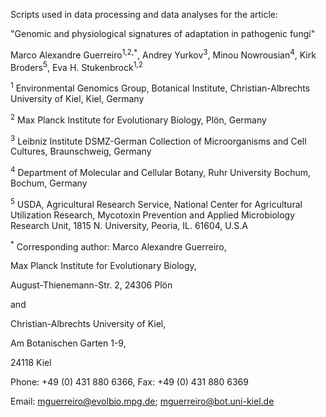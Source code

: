 Scripts used in data processing and data analyses for the article:

"Genomic and physiological signatures of adaptation in pathogenic fungi"

Marco Alexandre Guerreiro<sup>1,2,*</sup>, Andrey Yurkov<sup>3</sup>, Minou Nowrousian<sup>4</sup>, Kirk Broders<sup>5</sup>, Eva H. Stukenbrock<sup>1,2</sup>

<sup>1</sup> Environmental Genomics Group, Botanical Institute, Christian-Albrechts University of Kiel, Kiel, Germany

<sup>2</sup> Max Planck Institute for Evolutionary Biology, Plön, Germany

<sup>3</sup> Leibniz Institute DSMZ-German Collection of Microorganisms and Cell Cultures, Braunschweig, Germany

<sup>4</sup> Department of Molecular and Cellular Botany, Ruhr University Bochum, Bochum, Germany

<sup>5</sup> USDA, Agricultural Research Service, National Center for Agricultural Utilization Research, Mycotoxin Prevention and Applied Microbiology Research Unit, 1815 N. University, Peoria, IL. 61604, U.S.A

<sup>*</sup> Corresponding author: Marco Alexandre Guerreiro, 

Max Planck Institute for Evolutionary Biology, 

August-Thienemann-Str. 2, 24306 Plön 

and 

Christian-Albrechts University of Kiel, 

Am Botanischen Garten 1-9, 

24118 Kiel


Phone: +49 (0) 431 880 6366, Fax: +49 (0) 431 880 6369

Email: mguerreiro@evolbio.mpg.de; mguerreiro@bot.uni-kiel.de


